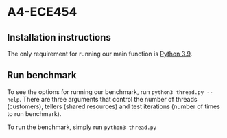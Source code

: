 # A4-ECE454

## Installation instructions

The only requirement for running our main function is [Python 3.9](https://www.python.org/downloads/).

## Run benchmark

To see the options for running our benchmark, run `python3 thread.py --help`. There are three arguments that control the number of threads (customers), tellers (shared resources) and test iterations (number of times to run benchmark).

To run the benchmark, simply run `python3 thread.py`
